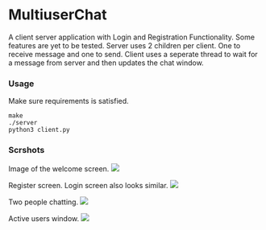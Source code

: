 # MultiuserChat

A client server application with Login and Registration Functionality.
Some features are yet to be tested.
Server uses 2 children per client. One to receive message and one to send.
Client uses a seperate thread to wait for a message from server and then
updates the chat window.

### Usage

Make sure requirements is satisfied.

```
make
./server
python3 client.py
```

### Scrshots

Image of the welcome screen.
![](./imgs/welcome)

Register screen. Login screen also looks similar.
![](./imgs/register)

Two people chatting.
![](./imgs/chat)

Active users window.
![](./imgs/active)
